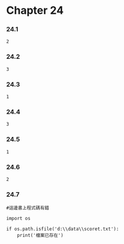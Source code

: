 # Chapter 24


### 24.1
`2`
### 24.2
`3`
### 24.3
`1`
### 24.4
`3`
### 24.5
`1`
### 24.6
`2`
### 24.7
```python=
#這邊書上程式碼有錯

import os

if os.path.isfile('d:\\data\\scoret.txt'):
    print('檔案已存在')
```